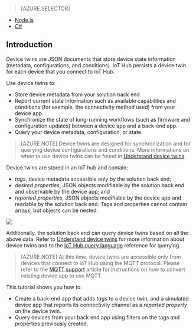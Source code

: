 > [AZURE.SELECTOR]
- [Node.js](/documentation/articles/iot-hub-node-node-twin-getstarted/)
- [C#](/documentation/articles/iot-hub-csharp-node-twin-getstarted/)

## Introduction
Device twins are JSON documents that store device state information (metadata, configurations, and conditions). IoT Hub persists a device twin for each device that you connect to IoT Hub.

Use device twins to:

* Store device metadata from your solution back end.
* Report current state information such as available capabilities and conditions (for example, the connectivity method used) from your device app.
* Synchronize the state of long-running workflows (such as firmware and configuration updates) between a device app and a back-end app.
* Query your device metadata, configuration, or state.

> [AZURE.NOTE] Device twins are designed for synchronization and for querying device configurations and conditions. More informations on when to use device twins can be found in [Understand device twins][lnk-twins].

Device twins are stored in an IoT hub and contain:

* *tags*, device metadata accessible only by the solution back end;
* *desired properties*, JSON objects modifiable by the solution back end and observable by the device app; and
* *reported properties*, JSON objects modifiable by the device app and readable by the solution back end. Tags and properties cannot contain arrays, but objects can be nested.

![][img-twin]

Additionally, the solution back end can query device twins based on all the above data.
Refer to [Understand device twins][lnk-twins] for more information about device twins and to the [IoT Hub query language][lnk-query] reference for querying.

> [AZURE.NOTE] At this time, device twins are accessible only from devices that connect to IoT Hub using the MQTT protocol. Please refer to the [MQTT support][lnk-devguide-mqtt] article for instructions on how to convert existing device app to use MQTT.

This tutorial shows you how to:

- Create a back-end app that adds *tags* to a device twin, and a simulated device app that reports its connectivity channel as a *reported property* on the device twin.
- Query devices from your back end app using filters on the tags and properties previously created.


<!-- images -->
[img-twin]: media/iot-hub-selector-twin-get-started/twin.png

<!-- links -->
[lnk-query]: /documentation/articles/iot-hub-devguide-query-language/
[lnk-twins]: /documentation/articles/iot-hub-devguide-device-twins/
[lnk-d2c]: /documentation/articles/iot-hub-devguide-messaging/#device-to-cloud-messages
[lnk-methods]: /documentation/articles/iot-hub-devguide-direct-methods/
[lnk-devguide-mqtt]: /documentation/articles/iot-hub-mqtt-support/